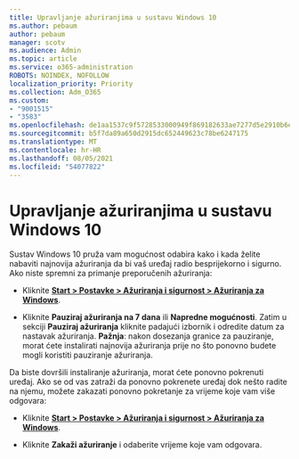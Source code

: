 ```yaml
---
title: Upravljanje ažuriranjima u sustavu Windows 10
ms.author: pebaum
author: pebaum
manager: scotv
ms.audience: Admin
ms.topic: article
ms.service: o365-administration
ROBOTS: NOINDEX, NOFOLLOW
localization_priority: Priority
ms.collection: Adm_O365
ms.custom:
- "9001515"
- "3583"
ms.openlocfilehash: de1aa1537c9f5728533000949f869182633ae7277d5e2910b6e572a10195571d
ms.sourcegitcommit: b5f7da89a650d2915dc652449623c78be6247175
ms.translationtype: MT
ms.contentlocale: hr-HR
ms.lasthandoff: 08/05/2021
ms.locfileid: "54077822"
---
```

# <a name="manage-updates-in-windows-10"></a>Upravljanje ažuriranjima u sustavu Windows 10

Sustav Windows 10 pruža vam mogućnost odabira kako i kada želite nabaviti najnovija ažuriranja da bi vaš uređaj radio besprijekorno i sigurno. Ako niste spremni za primanje preporučenih ažuriranja:

- Kliknite **[Start > Postavke > Ažuriranja i sigurnost > Ažuriranja za Windows](ms-settings:windowsupdate)**.

- Kliknite **Pauziraj ažuriranja na 7 dana** ili **Napredne mogućnosti**. Zatim u sekciji **Pauziraj ažuriranja** kliknite padajući izbornik i odredite datum za nastavak ažuriranja. **Pažnja**: nakon dosezanja granice za pauziranje, morat ćete instalirati najnovija ažuriranja prije no što ponovno budete mogli koristiti pauziranje ažuriranja.

Da biste dovršili instaliranje ažuriranja, morat ćete ponovno pokrenuti uređaj. Ako se od vas zatraži da ponovno pokrenete uređaj dok nešto radite na njemu, možete zakazati ponovno pokretanje za vrijeme koje vam više odgovara:

- Kliknite **[Start > Postavke > Ažuriranja i sigurnost > Ažuriranja za Windows](ms-settings:windowsupdate)**.

- Kliknite **Zakaži ažuriranje** i odaberite vrijeme koje vam odgovara.
